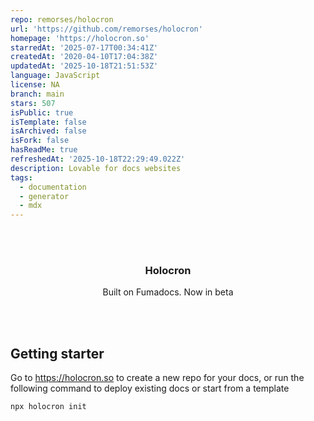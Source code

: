 ```yaml
---
repo: remorses/holocron
url: 'https://github.com/remorses/holocron'
homepage: 'https://holocron.so'
starredAt: '2025-07-17T00:34:41Z'
createdAt: '2020-04-10T17:04:38Z'
updatedAt: '2025-10-18T21:51:53Z'
language: JavaScript
license: NA
branch: main
stars: 507
isPublic: true
isTemplate: false
isArchived: false
isFork: false
hasReadMe: true
refreshedAt: '2025-10-18T22:29:49.022Z'
description: Lovable for docs websites
tags:
  - documentation
  - generator
  - mdx
---
```


<div align='center'>
    <br/>
    <br/>
    <h3>Holocron</h3>
    <p>Built on Fumadocs. Now in beta</p>
    <br/>
    <br/>
</div>

## Getting starter

Go to https://holocron.so to create a new repo for your docs, or run the following command to deploy existing docs or start from a template

```sh
npx holocron init
```
